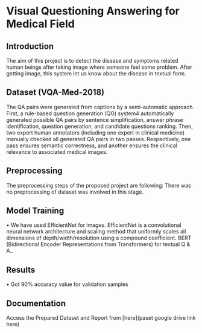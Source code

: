 # Visual Questioning Answering for Medical Field

## Introduction
The aim of this project is to detect the disease and symptoms related human beings after taking image where someone feel some problem. After getting image, this system let us know about the disease in textual form. 

## Dataset (VQA-Med-2018)
The QA pairs were generated from captions by a semi-automatic approach. First, a rule-based question generation (QG) system4 automatically generated possible QA pairs by sentence simplification, answer phrase identification, question generation, and candidate questions ranking. Then, two expert human annotators (including one expert in clinical medicine) manually checked all generated QA pairs in two passes. Respectively, one pass ensures semantic correctness, and another ensures the clinical relevance to associated medical images.

## Preprocessing
The preprocessing steps of the proposed project are following:
There was no preprocessing of dataset was involved in this stage.

## Model Training 
•	We have used EfficientNet for images. EfficientNet is a convolutional neural network architecture and scaling method that uniformly scales all dimensions of depth/width/resolution using a compound coefficient. BERT (Bidirectional Encoder Representations from Transformers) for textual Q & A..

## Results
•	Got 90% accuracy value for validation samples

## Documentation
Access the Prepared Dataset and Report from [here](paset google drive link here)


